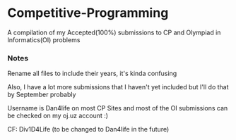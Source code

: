 # Competitive-Programming
A compilation of my Accepted(100%) submissions to CP and Olympiad in Informatics(OI) problems

### Notes

Rename all files to include their years, it's kinda confusing

Also, I have a lot more submissions that I haven't yet included but I'll do that by September probably

Username is Dan4life on most CP Sites and most of the OI submissions can be checked on my oj.uz account :)

CF: Div1D4Life (to be changed to Dan4life in the future)

